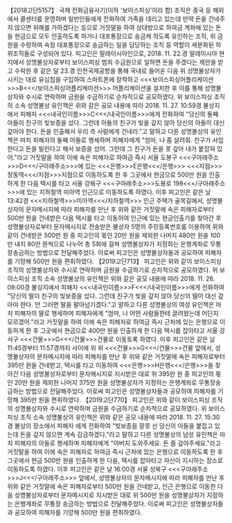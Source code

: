 【2018고단5157】
국제 전화금융사기(이하 '보이스피싱'이라 함) 조직은 중국 등 해외에서 콜센터를 운영하며 일반인들에게 전화하여 가족을 데리고 있는데 만약 돈을 건네주지 않으면 위해를 가하겠다는 등으로 거짓말을 하여 상대방으로 하여금 계좌에 있는 돈을 현금으로 모두 인출하도록 하거나 대포통장으로 송금케 하도록 유인하는 조직, 위 금원을 수령하여 속칭 대포통장으로 송금하는 일을 담당하는 조직 등 역할이 세분화된 하위조직들로 구성되어 있다.
피고인은 말레이시아인으로, 2018. 11. 22.경 말레이시아 현지에서 성명불상자로부터 보이스피싱 범죄 수금원으로 일하면 돈을 주겠다는 제안을 받고 수락한 후 같은 달 23.경 인천국제공항을 통해 국내로 들어온 다음 위 성명불상자가 시키는 대로 유심칩을 구입하여 스마트폰에 장착하고 <<<보이스피싱어플리케이션>>>B<<</보이스피싱어플리케이션>>> 어플리케이션을 설치한 후 이를 통해 성명불상자와 수시로 연락하며 금원을 수금하기로 순차적으로 공모하였다.
위 보이스피싱 조직의 소속 성명불상 유인책은 위와 같은 공모 내용에 따라 2018. 11. 27. 10:59경 불상지에서 피해자 <<<내국인이름>>>C<<</내국인이름>>>에게 전화하여 "당신의 둘째 아들이 친구의 빚보증을 섰다. 그런데 아들의 친구가 빚을 갚지 않아 당신의 아들이 대신 갚아야 한다. 돈을 인출해서 우리 측 사람에게 건네라."고 말하고 다른 성명불상의 유인책은 마치 피해자의 둘째 아들로 행세하며 피해자에게 "엄마, 나 좀 살려줘. 친구가 사업한다고 돈을 빌린다고 해서 보증을 섰어. 그런데 그 친구가 돈을 못 갚아 내가 붙잡혀 있어."라고 거짓말을 하여 이에 속은 피해자로 하여금 즉시 서울 도봉구 <<<구아래주소>>>D<<</구아래주소>>>에 있는 <<<은행>>>E은행<<</은행>>> <<<지점>>>창동역<<</지점>>>지점으로 이동하도록 한 후 그곳에서 현금으로 500만 원을 인출하게 한 다음 택시를 타고 서울 강북구 <<<구아래주소>>>도봉로 198<<</구아래주소>>>에 있는 지하철역 미아역 인근으로 이동하도록 하였다.
이후 피고인은 같은 날 13:42경 <<<지하철역>>>미아역<<</지하철역>>> 인근 주택가 골목길에서, 성명불상자의 문자메시지에 따라 피해자를 만난 후 위와 같은 거짓말에 속은 피해자로부터 500만 원을 건네받은 다음 택시를 타고 이동하여 인근에 있는 현금인출기를 찾아간 후 성명불상자로부터 문자메시지로 전송받은 불상자 5명의 주민등록번호를 이용하여 위와 같이 건네받은 500만 원 중 피고인의 몫인 20만 원을 제외한 나머지 480만 원을 100만 내지 80만 원씩으로 나누어 총 5회에 걸쳐 성명불상자가 지정하는 은행계좌로 무통장송금하는 방법으로 전달해주었다.
이로써 피고인은 성명불상자들과 공모하여 피해자를 기망해 500만 원을 편취하였다.
【2019고단713】
피고인은 위와 같이 보이스피싱 조직의 성명불상자와 수시로 연락하며 금원을 수금하기로 순차적으로 공모하였다.
위 보이스피싱 조직 소속 성명불상의 유인책은 위와 같은 공모 내용에 따라 2018. 11. 26. 09:00경 불상지에서 피해자 <<<내국인이름>>>F<<</내국인이름>>>에게 전화하여 "당신의 딸이 친구의 빚보증을 섰다. 그런데 친구가 빚을 갚지 않아 당신의 딸이 대신 갚아야 한다. 안 그러면 딸을 팔아넘기겠다."고 말하고 다른 성명불상의 여성 유인책은 마치 피해자의 딸로 행세하며 피해자에게 "엄마, 나 어떤 사람들한테 끌려왔는데 어딘지 모르겠어."라고 거짓말을 하여 이에 속은 피해자로 하여금 즉시 근처에 있는 은행으로 이동하게 한 후 그곳에서 현금으로 400만 원을 인출하게 한 다음 택시를 잡아타고 서울 강서구 <<<건물>>>G<<</건물>>>건물로 이동토록 하였다.
이후 피고인은 같은 날 11:45경부터 11:57경까지 사이에 위 위 <<<건물>>>G<<</건물>>>건물 앞에서, 성명불상자의 문자메시지에 따라 피해자를 만난 후 위와 같은 거짓말에 속은 피해자로부터 395만 원을 건네받고, 택시를 타고 이동하여 <<<은행>>>H은행<<</은행>>>을 찾아간 다음 성명불상자로부터 문자메시지로 지시받은 대로 위 395만 원 중 피고인의 몫인 20만 원을 제외한 나머지 375만 원을 성명불상자가 지정하는 은행계좌로 무통장송금하는 방법으로 전달해주었다.
이로써 피고인은 성명불상자들과 공모하여 피해자를 기망해 395만 원을 편취하였다.
【2019고단770】
피고인은 위와 같이 보이스피싱 조직의 성명불상자와 수시로 연락하며 금원을 수금하기로 순차적으로 공모하였다.
위 보이스피싱 조직 소속 성명불상의 유인책은 위와 같은 공모 내용에 따라 2018. 11. 27. 15:30경 불상의 장소에서 피해자 에게 전화하여 "빚보증을 잘못 선 당신의 아들을 붙잡고 있는데 돈을 갚지 않으면 계속 감금하겠다."라고 말하고 다른 성명불상의 남성 유인책은 마치 피해자의 아들로 행세하며 피해자에게 "아버지 도와주세요. 돈 좀 갚아주세요."라고 거짓말을 하여 이에 속은 피해자로 하여금 즉시 근처에 있는 은행으로 이동하도록 한 후 그곳에서 현금 500만 원을 인출하게 한 다음, 택시를 잡아타고 자신이 지시하는 장소로 이동하도록 하였다.
이후 피고인은 같은 날 16:00경 서울 성북구 <<<구아래주소>>>J<<</구아래주소>>> 앞에서, 성명불상자의 문자메시지에 따라 피해자를 만난 후 위와 같은 거짓말에 속은 피해자로부터 500만 원을 건네받고, 인근 은행으로 이동한 다음 성명불상자로부터 문자메시지로 지시받은 대로 위 500만 원을 성명불상자가 지정하는 은행계좌로 무통장 송금하는 방법으로 전달해주었다.
이로써 피고인은 성명불상자들과 공모하여 피해자를 기망해 500만 원을 편취하였다.